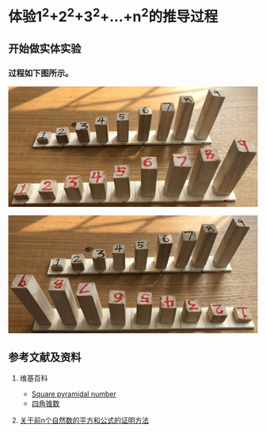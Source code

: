 # 体验1<sup>2</sup>+2<sup>2</sup>+3<sup>2</sup>+...+n<sup>2</sup>的推导过程

## 开始做实体实验

### 过程如下图所示。

![](/images/数论/体验1+2+3+...+n的计算和推导过程/1a1.jpg)

![](/images/数论/体验1+2+3+...+n的计算和推导过程/1a2.jpg)

## 参考文献及资料

1. 维基百科
	- [Square pyramidal number](https://en.wikipedia.org/wiki/Square_pyramidal_number) 
	- [四角锥数](https://zh.wikipedia.org/wiki/%E5%9B%9B%E8%A7%92%E9%8C%90%E6%95%B8) 

2. [关于前n个自然数的平方和公式的证明方法](https://blog.csdn.net/Mmdapl/article/details/79660983)